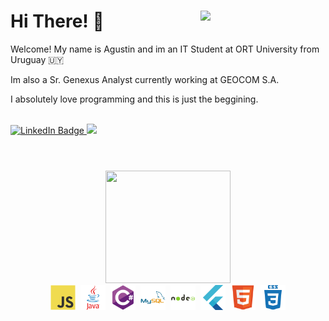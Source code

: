 <div id="header">
  
   <img align="right" src="https://media.giphy.com/media/jdPMeyv9rn0hZHh8n9/giphy.gif" width="200"/>
  <h1>
    Hi There! 👋
  </h1>
 
  <p>Welcome! My name is Agustin and im an IT Student at ORT University from Uruguay 🇺🇾</p>
  <p>Im also a Sr. Genexus Analyst currently working at GEOCOM S.A.</p>
  <p>I absolutely love programming and this is just the beggining.</p>
  <br>
  <div id="badges">
    <a href="https://www.linkedin.com/in/agust%C3%ADn-mart%C3%ADnez-0483ba198/"><img src="https://img.shields.io/badge/LinkedIn-blue?style=flat-square&logo=linkedin&logoColor=white" alt="LinkedIn Badge"/>
    <a href="mailto: agussmartinez62@gmail.com"><img src="https://img.shields.io/badge/-agussmartinez62%40gmail.com-red/?style=flat-square&logo=gmail&color=white"/>       </a>
  </div>
    
  <img src="https://komarev.com/ghpvc/?username=agusmartinezz&style=flat-square&color=blue" alt=""/>
</div>
  
<div id="mid-section">
  <h1></h1>
</div>
  
<div id="footer" align="center">
  <img src="https://media.giphy.com/media/hqU2KkjW5bE2v2Z7Q2/giphy.gif" width="200" height="180"/>
</div>
  
<div align="center">
  <img src="https://github.com/devicons/devicon/blob/master/icons/javascript/javascript-original.svg" title="JavaScript" alt="JavaScript" width="40">&nbsp;
  <img src="https://github.com/devicons/devicon/blob/master/icons/java/java-original-wordmark.svg" title="Java" alt="Java" width="40" height="40"/>&nbsp;
   <img src="https://github.com/devicons/devicon/blob/master/icons/csharp/csharp-original.svg" title="CSharp" alt="CSharp" width="40" height="40"/>&nbsp;
  <img src="https://github.com/devicons/devicon/blob/master/icons/mysql/mysql-original-wordmark.svg" title="MySQL"  alt="MySQL" width="40" height="40"/>&nbsp;
  <img src="https://github.com/devicons/devicon/blob/master/icons/nodejs/nodejs-original-wordmark.svg" title="NodeJS" alt="NodeJS" width="40" height="40"/>&nbsp;
  <img src="https://github.com/devicons/devicon/blob/master/icons/flutter/flutter-original.svg" title="Flutter" alt="Flutter" width="40" height="40"/>&nbsp;
  <img src="https://github.com/devicons/devicon/blob/master/icons/html5/html5-original.svg" title="HTML5" alt="HTML" width="40" height="40"/>&nbsp;
  <img src="https://github.com/devicons/devicon/blob/master/icons/css3/css3-plain-wordmark.svg"  title="CSS3" alt="CSS" width="40" height="40"/>
</div>
